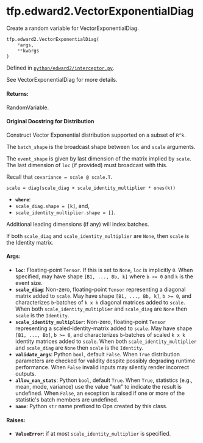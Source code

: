 <div itemscope itemtype="http://developers.google.com/ReferenceObject">
<meta itemprop="name" content="tfp.edward2.VectorExponentialDiag" />
<meta itemprop="path" content="Stable" />
</div>

# tfp.edward2.VectorExponentialDiag

Create a random variable for VectorExponentialDiag.

``` python
tfp.edward2.VectorExponentialDiag(
    *args,
    **kwargs
)
```



Defined in [`python/edward2/interceptor.py`](https://github.com/tensorflow/probability/tree/master/tensorflow_probability/python/edward2/interceptor.py).

<!-- Placeholder for "Used in" -->

See VectorExponentialDiag for more details.

#### Returns:

  RandomVariable.

#### Original Docstring for Distribution

Construct Vector Exponential distribution supported on a subset of `R^k`.

The `batch_shape` is the broadcast shape between `loc` and `scale`
arguments.

The `event_shape` is given by last dimension of the matrix implied by
`scale`. The last dimension of `loc` (if provided) must broadcast with this.

Recall that `covariance = scale @ scale.T`.

```none
scale = diag(scale_diag + scale_identity_multiplier * ones(k))
```

* <b>`where`</b>: 
* `scale_diag.shape = [k]`, and,
* `scale_identity_multiplier.shape = []`.

Additional leading dimensions (if any) will index batches.

If both `scale_diag` and `scale_identity_multiplier` are `None`, then
`scale` is the Identity matrix.


#### Args:

* <b>`loc`</b>: Floating-point `Tensor`. If this is set to `None`, `loc` is
  implicitly `0`. When specified, may have shape `[B1, ..., Bb, k]` where
  `b >= 0` and `k` is the event size.
* <b>`scale_diag`</b>: Non-zero, floating-point `Tensor` representing a diagonal
  matrix added to `scale`. May have shape `[B1, ..., Bb, k]`, `b >= 0`,
  and characterizes `b`-batches of `k x k` diagonal matrices added to
  `scale`. When both `scale_identity_multiplier` and `scale_diag` are
  `None` then `scale` is the `Identity`.
* <b>`scale_identity_multiplier`</b>: Non-zero, floating-point `Tensor` representing
  a scaled-identity-matrix added to `scale`. May have shape
  `[B1, ..., Bb]`, `b >= 0`, and characterizes `b`-batches of scaled
  `k x k` identity matrices added to `scale`. When both
  `scale_identity_multiplier` and `scale_diag` are `None` then `scale` is
  the `Identity`.
* <b>`validate_args`</b>: Python `bool`, default `False`. When `True` distribution
  parameters are checked for validity despite possibly degrading runtime
  performance. When `False` invalid inputs may silently render incorrect
  outputs.
* <b>`allow_nan_stats`</b>: Python `bool`, default `True`. When `True`,
  statistics (e.g., mean, mode, variance) use the value "`NaN`" to
  indicate the result is undefined. When `False`, an exception is raised
  if one or more of the statistic's batch members are undefined.
* <b>`name`</b>: Python `str` name prefixed to Ops created by this class.


#### Raises:

* <b>`ValueError`</b>: if at most `scale_identity_multiplier` is specified.